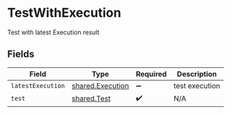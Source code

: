 # TestWithExecution

Test with latest Execution result


## Fields

| Field                                                | Type                                                 | Required                                             | Description                                          |
| ---------------------------------------------------- | ---------------------------------------------------- | ---------------------------------------------------- | ---------------------------------------------------- |
| `latestExecution`                                    | [shared.Execution](../../models/shared/execution.md) | :heavy_minus_sign:                                   | test execution                                       |
| `test`                                               | [shared.Test](../../models/shared/test.md)           | :heavy_check_mark:                                   | N/A                                                  |
